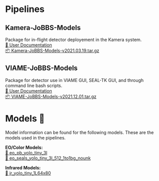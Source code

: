 # Pipelines
## Kamera-JoBBS-Models
Package for in-flight detector deployement in the Kamera system.  \
[:notebook_with_decorative_cover: User Documentation](packages/Kamera-JoBBS-Models)  \
[:package: Kamera-JoBBS-Models-v2021.03.19.tar.gz](https://viame.kitware.com/api/v1/file/60551c2d8ba6bae828a04ee1/download)

## VIAME-JoBBS-Models
Package for detector use in VIAME GUI, SEAL-TK GUI, and through command line bash scripts.  \
[:notebook_with_decorative_cover: User Documentation](packages/VIAME-JoBBS-Models)  \
[:package: VIAME-JoBBS-Models-v2021.12.01.tar.gz](https://github.com/readicculus/model_registry/raw/master/packages/archives/VIAME-JoBBS-Models-v2021.12.01.tar.gz)  


# Models :robot:
Model information can be found for the following models.  These are the models used in the pipelines.

**EO/Color Models:**  
[:notebook_with_decorative_cover: eo_pb_yolo_tiny_3l](models/eo_pb_yolo_tiny_3l/)  
[:notebook_with_decorative_cover: eo_seals_yolo_tiny_3l_512_1to1bg_nounk](models/eo_seals_yolo_tiny_3l_512_1to1bg_nounk/)  

**Infrared Models:**  
[:notebook_with_decorative_cover: ir_yolo_tiny_1L64x80](models/ir_yolo_tiny_1L64x80/)  
